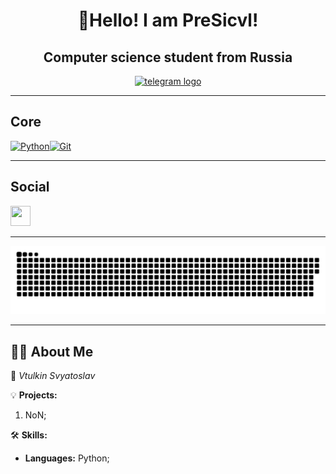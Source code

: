 <h1 align="center">👋Hello! I am PreSicvl!</h1>

<h2 align="center">Computer science student from Russia</h2>

<div align="center">
  <a href="https://t.me/soul_of_desolation" target="_blank">
    <img src="https://img.shields.io/static/v1?message=Telegram&logo=telegram&label=&color=2CA5E0&logoColor=white&labelColor=&style=for-the-badge" height="25" alt="telegram logo"  />
  </a>
</div>

---

## Core

<p align="left">
<a href="https://www.python.org/" target="_blank" rel="noreferrer"><img src="https://raw.githubusercontent.com/danielcranney/readme-generator/main/public/icons/skills/python-colored.svg" width="36" height="36" alt="Python" /></a><a href="https://git-scm.com/" target="_blank" rel="noreferrer"><img src="https://raw.githubusercontent.com/danielcranney/readme-generator/main/public/icons/skills/git-colored.svg" width="36" height="36" alt="Git" /></a>
</p>

---

## Social

<p align="left"> <a href="https://www.github.com/Svyatoslav-Vtulkin" target="_blank" rel="noreferrer"> <picture> <source media="(prefers-color-scheme: dark)" srcset="https://raw.githubusercontent.com/danielcranney/readme-generator/main/public/icons/socials/github-dark.svg" /> <source media="(prefers-color-scheme: light)" srcset="https://raw.githubusercontent.com/danielcranney/readme-generator/main/public/icons/socials/github.svg" /> <img src="https://raw.githubusercontent.com/danielcranney/readme-generator/main/public/icons/socials/github.svg" width="32" height="32" /> </picture> </a></p>


---

<p align="center">
 <img width="600" src="github-snake.svg" alt="snake"/>
</p>

---

## 🙋‍♂️ About Me

🚀 *Vtulkin Svyatoslav*

💡 **Projects:**
1. NoN;

🛠️ **Skills:**
- **Languages:** Python;
